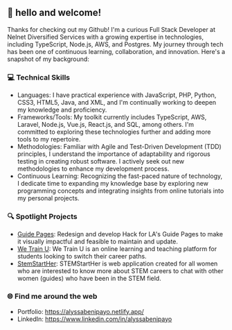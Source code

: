 ## 🌼 hello and welcome!
Thanks for checking out my Github! I'm a curious Full Stack Developer at Nelnet Diversified Services with a growing expertise in technologies, including TypeScript, Node.js, AWS, and Postgres. My journey through tech has been one of continuous learning, collaboration, and innovation. Here's a snapshot of my background:

### 💻 Technical Skills
- Languages: I have practical experience with JavaScript, PHP, Python, CSS3, HTML5, Java, and XML, and I'm continually working to deepen my knowledge and proficiency.
- Frameworks/Tools: My toolkit currently includes TypeScript, AWS, Laravel, Node.js, Vue.js, React.js, and SQL, among others. I'm committed to exploring these technologies further and adding more tools to my repertoire.
- Methodologies: Familiar with Agile and Test-Driven Development (TDD) principles, I understand the importance of adaptability and rigorous testing in creating robust software. I actively seek out new methodologies to enhance my development process.
- Continuous Learning: Recognizing the fast-paced nature of technology, I dedicate time to expanding my knowledge base by exploring new programming concepts and integrating insights from online tutorials into my personal projects.

### 🔍 Spotlight Projects
- [Guide Pages](https://github.com/abenipa3/guide-pages): Redesign and develop Hack for LA's Guide Pages to make it visually impactful and feasible to maintain and update.
- [We Train U](https://github.com/chingu-voyages/v33-toucans-team-02): We Train U is an online learning and teaching platform for students looking to switch their career paths.
- [StemStartHer](https://github.com/mehmehmehlol/STEMStartHer): STEMStartHer is web application created for all women who are interested to know more about STEM careers to chat with other women (guides) who have been in the STEM field.

### 🌐 Find me around the web
- Portfolio: https://alyssabenipayo.netlify.app/
- LinkedIn: https://www.linkedin.com/in/alyssabenipayo
